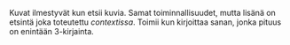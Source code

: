 Kuvat ilmestyvät kun etsii kuvia.
Samat toiminnallisuudet, mutta lisänä on etsintä joka toteutettu _contextissa_. Toimii kun kirjoittaa sanan, jonka pituus on enintään 3-kirjainta. 

